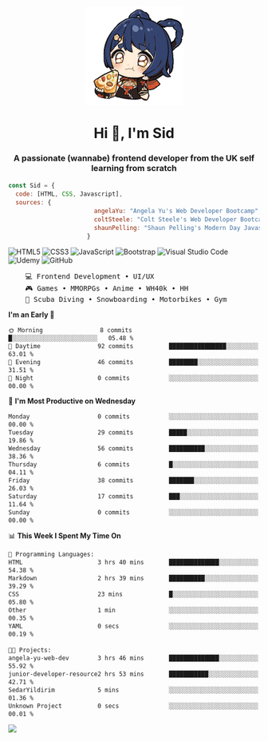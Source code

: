 <p align="center">
<img align="center" src="imgs/HuTaoPizza.gif" alt="Logo">
</p>
<h1 align="center">Hi 👋, I'm Sid</h1>
<h3 align="center">A passionate (wannabe) frontend developer from the UK self learning from scratch</h3>


```javascript
const Sid = {
  code: [HTML, CSS, Javascript],
  sources: {
                        angelaYu: "Angela Yu's Web Developer Bootcamp",
                        coltSteele: "Colt Steele's Web Developer Bootcamp",
                        shaunPelling: "Shaun Pelling's Modern Day Javascript"
                      }
```

![HTML5](https://img.shields.io/badge/html5-%23E34F26.svg?style=for-the-badge&logo=html5&logoColor=white)
![CSS3](https://img.shields.io/badge/css3-%231572B6.svg?style=for-the-badge&logo=css3&logoColor=white)
![JavaScript](https://img.shields.io/badge/javascript-%23323330.svg?style=for-the-badge&logo=javascript&logoColor=%23F7DF1E)
![Bootstrap](https://img.shields.io/badge/bootstrap-%238511FA.svg?style=for-the-badge&logo=bootstrap&logoColor=white)
![Visual Studio Code](https://img.shields.io/badge/Visual%20Studio%20Code-0078d7.svg?style=for-the-badge&logo=visual-studio-code&logoColor=white)
![Udemy](https://img.shields.io/badge/Udemy-A435F0?style=for-the-badge&logo=Udemy&logoColor=white)
![GitHub](https://img.shields.io/badge/github-%23121011.svg?style=for-the-badge&logo=github&logoColor=white)

<pre>
    💻 Frontend Development • UI/UX 
    🎮 Games • MMORPGs • Anime • WH40k • HH 
    💪 Scuba Diving • Snowboarding • Motorbikes • Gym
</pre>

<!--START_SECTION:waka-->
**I'm an Early 🐤** 

```text
🌞 Morning                8 commits           █░░░░░░░░░░░░░░░░░░░░░░░░   05.48 % 
🌆 Daytime                92 commits          ████████████████░░░░░░░░░   63.01 % 
🌃 Evening                46 commits          ████████░░░░░░░░░░░░░░░░░   31.51 % 
🌙 Night                  0 commits           ░░░░░░░░░░░░░░░░░░░░░░░░░   00.00 % 
```
📅 **I'm Most Productive on Wednesday** 

```text
Monday                   0 commits           ░░░░░░░░░░░░░░░░░░░░░░░░░   00.00 % 
Tuesday                  29 commits          █████░░░░░░░░░░░░░░░░░░░░   19.86 % 
Wednesday                56 commits          ██████████░░░░░░░░░░░░░░░   38.36 % 
Thursday                 6 commits           █░░░░░░░░░░░░░░░░░░░░░░░░   04.11 % 
Friday                   38 commits          ███████░░░░░░░░░░░░░░░░░░   26.03 % 
Saturday                 17 commits          ███░░░░░░░░░░░░░░░░░░░░░░   11.64 % 
Sunday                   0 commits           ░░░░░░░░░░░░░░░░░░░░░░░░░   00.00 % 
```


📊 **This Week I Spent My Time On** 

```text
💬 Programming Languages: 
HTML                     3 hrs 40 mins       ██████████████░░░░░░░░░░░   54.38 % 
Markdown                 2 hrs 39 mins       ██████████░░░░░░░░░░░░░░░   39.29 % 
CSS                      23 mins             █░░░░░░░░░░░░░░░░░░░░░░░░   05.80 % 
Other                    1 min               ░░░░░░░░░░░░░░░░░░░░░░░░░   00.35 % 
YAML                     0 secs              ░░░░░░░░░░░░░░░░░░░░░░░░░   00.19 % 

🐱‍💻 Projects: 
angela-yu-web-dev        3 hrs 46 mins       ██████████████░░░░░░░░░░░   55.92 % 
junior-developer-resource2 hrs 53 mins       ███████████░░░░░░░░░░░░░░   42.71 % 
SedarYildirim            5 mins              ░░░░░░░░░░░░░░░░░░░░░░░░░   01.36 % 
Unknown Project          0 secs              ░░░░░░░░░░░░░░░░░░░░░░░░░   00.01 % 
```


<!--END_SECTION:waka-->

<a href="">![](https://komarev.com/ghpvc/?username=sedaryildirim&style=for-the-badge)</a>
